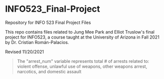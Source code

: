 # INFO523_Final-Project
Repository for INFO 523 Final Project Files

This repo contains files related to Jung Mee Park and Elliot Truslow's final project for INFO523, a course taught at the University of Arizona in Fall 2021 by Dr. Cristian Román-Palacios.

Revised 11/20/2021
> The "arrest_num" variable represents total # of arrests related to: violent offense, unlawful use of weapons, other weapons arrest, narcotics, and domestic assault
